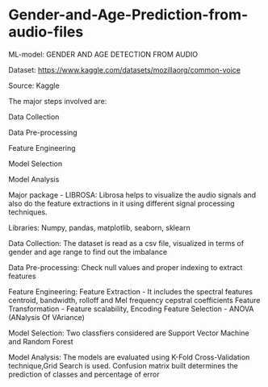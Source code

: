 # Gender-and-Age-Prediction-from-audio-files

ML-model: GENDER AND AGE DETECTION FROM AUDIO 

Dataset: https://www.kaggle.com/datasets/mozillaorg/common-voice

Source: Kaggle

The major steps involved are:

Data Collection

Data Pre-processing

Feature Engineering

Model Selection

Model Analysis


Major package - LIBROSA:
Librosa helps to visualize the audio signals and also do the feature extractions in it using different signal processing techniques.

Libraries:
Numpy, pandas, matplotlib, seaborn, sklearn

Data Collection:
The dataset is read as a csv file, visualized in terms of gender and age range to find out the imbalance

Data Pre-processing:
Check null values and proper indexing to extract features

Feature Engineering:
Feature Extraction - It includes the spectral features centroid, bandwidth, rolloff and Mel frequency cepstral coefficients
Feature Transformation - Feature scalability, Encoding
Feature Selection - ANOVA (ANalysis Of VAriance)

Model Selection:
Two classfiers considered are Support Vector Machine and Random Forest

Model Analysis:
The models are evaluated using K-Fold Cross-Validation technique,Grid Search is used.
Confusion matrix built determines the prediction of classes and percentage of error





